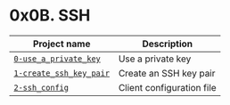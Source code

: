 # 0x0B. SSH

| Project name | Description |
| ------------ | ----------- |
| [`0-use_a_private_key`](0-use_a_private_key) |  Use a private key |
| [`1-create_ssh_key_pair`](1-create_ssh_key_pair) | Create an SSH key pair |
| [`2-ssh_config`](2-ssh_config) | Client configuration file |
